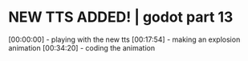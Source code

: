 # NEW TTS ADDED! | godot part 13

[00:00:00] - playing with the new tts
[00:17:54] - making an explosion animation
[00:34:20] - coding the animation
